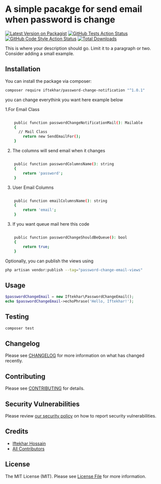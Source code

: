 # A simple pacakge for send email when password is change

[![Latest Version on Packagist](https://img.shields.io/packagist/v/iftekhar/password-change-email.svg?style=flat-square)](https://packagist.org/packages/iftekhar/password-change-email)
[![GitHub Tests Action Status](https://img.shields.io/github/workflow/status/iftekhar/password-change-email/run-tests?label=tests)](https://github.com/iftekhar/password-change-email/actions?query=workflow%3Arun-tests+branch%3Amain)
[![GitHub Code Style Action Status](https://img.shields.io/github/workflow/status/iftekhar/password-change-email/Fix%20PHP%20code%20style%20issues?label=code%20style)](https://github.com/iftekhar/password-change-email/actions?query=workflow%3A"Fix+PHP+code+style+issues"+branch%3Amain)
[![Total Downloads](https://img.shields.io/packagist/dt/iftekhar/password-change-email.svg?style=flat-square)](https://packagist.org/packages/iftekhar/password-change-email)

This is where your description should go. Limit it to a paragraph or two. Consider adding a small example.


## Installation

You can install the package via composer:

```bash
composer require iftekhar/password-change-notification "^1.0.1"
```
 you can change everythink you want here example below

1.For Email Class
```bash

    public function passwordChangeNotificationMail(): Mailable
    {
      // Mail Class
        return new SendEmailFor();
    }

```
2. The columns will send email when it changes
```bash

    public function passwordColumnsName(): string
    {
        return 'password';
    }

```

3. User Email Columns 
```bash

    public function emailColumnsName(): string
    {
        return 'email';
    }

```

3. If you want queue mail here this code
```bash

    public function passwordChangeShouldBeQueue(): bool
    {
        return true;
    }

```


Optionally, you can publish the views using

```bash
php artisan vendor:publish --tag="password-change-email-views"
```

## Usage

```php
$passwordChangeEmail = new Iftekhar\PasswordChangeEmail();
echo $passwordChangeEmail->echoPhrase('Hello, Iftekhar!');
```

## Testing

```bash
composer test
```

## Changelog

Please see [CHANGELOG](CHANGELOG.md) for more information on what has changed recently.

## Contributing

Please see [CONTRIBUTING](CONTRIBUTING.md) for details.

## Security Vulnerabilities

Please review [our security policy](../../security/policy) on how to report security vulnerabilities.

## Credits

- [Iftekhar Hossain](https://github.com/iftekhar-ifty)
- [All Contributors](../../contributors)

## License

The MIT License (MIT). Please see [License File](LICENSE.md) for more information.
